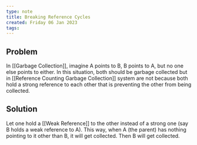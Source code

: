 ```yaml
---
type: note
title: Breaking Reference Cycles
created: Friday 06 Jan 2023
tags: 
---
```

## Problem
In [[Garbage Collection]], imagine A points to B, B points to A, but no one else points to either. In this situation, both should be garbage collected but in [[Reference Counting Garbage Collection]] system are not because both hold a strong reference to each other that is preventing the other from being collected.

## Solution
Let one hold a [[Weak Reference]] to the other instead of a strong one (say B holds a weak reference to A). This way, when A (the parent) has nothing pointing to it other than B, it will get collected. Then B will get collected.